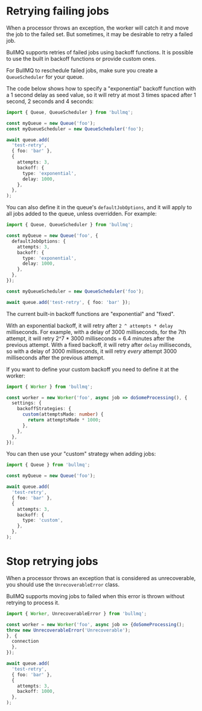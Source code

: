 # Retrying failing jobs

When a processor throws an exception, the worker will catch it and move the job to the failed set. But sometimes, it may be desirable to retry a failed job.

BullMQ supports retries of failed jobs using backoff functions. It is possible to use the built in backoff functions or provide custom ones.

For BullMQ to reschedule failed jobs, make sure you create a `QueueScheduler` for your queue.

The code below shows how to specify a "exponential" backoff function with a 1 second delay as seed value, so it will retry at most 3 times spaced after 1 second, 2 seconds and 4 seconds:

```typescript
import { Queue, QueueScheduler } from 'bullmq';

const myQueue = new Queue('foo');
const myQueueScheduler = new QueueScheduler('foo');

await queue.add(
  'test-retry',
  { foo: 'bar' },
  {
    attempts: 3,
    backoff: {
      type: 'exponential',
      delay: 1000,
    },
  },
);
```

You can also define it in the queue's `defaultJobOptions`, and it will apply to all jobs added to the queue, unless overridden. For example:

```typescript
import { Queue, QueueScheduler } from 'bullmq';

const myQueue = new Queue('foo', {
  defaultJobOptions: {
    attempts: 3,
    backoff: {
      type: 'exponential',
      delay: 1000,
    },
  },
});

const myQueueScheduler = new QueueScheduler('foo');

await queue.add('test-retry', { foo: 'bar' });
```

The current built-in backoff functions are "exponential" and "fixed".

With an exponential backoff, it will retry after `2 ^ attempts * delay` milliseconds. For example, with a delay of 3000 milliseconds, for the 7th attempt, it will retry 2^7 \* 3000 milliseconds = 6.4 minutes after the previous attempt. With a fixed backoff, it will retry after `delay` milliseconds, so with a delay of 3000 milliseconds, it will retry _every_ attempt 3000 milliseconds after the previous attempt.

If you want to define your custom backoff you need to define it at the worker:

```typescript
import { Worker } from 'bullmq';

const worker = new Worker('foo', async job => doSomeProcessing(), {
  settings: {
    backoffStrategies: {
      custom(attemptsMade: number) {
        return attemptsMade * 1000;
      },
    },
  },
});
```

You can then use your "custom" strategy when adding jobs:

```typescript
import { Queue } from 'bullmq';

const myQueue = new Queue('foo');

await queue.add(
  'test-retry',
  { foo: 'bar' },
  {
    attempts: 3,
    backoff: {
      type: 'custom',
    },
  },
);
```

# Stop retrying jobs

When a processor throws an exception that is considered as unrecoverable, you should use the `UnrecoverableError` class.

BullMQ supports moving jobs to failed when this error is thrown without retrying to process it.

```typescript
import { Worker, UnrecoverableError } from 'bullmq';

const worker = new Worker('foo', async job => {doSomeProcessing();
throw new UnrecoverableError('Unrecoverable');
}, {
  connection
  },
});

await queue.add(
  'test-retry',
  { foo: 'bar' },
  {
    attempts: 3,
    backoff: 1000,
  },
);
```
